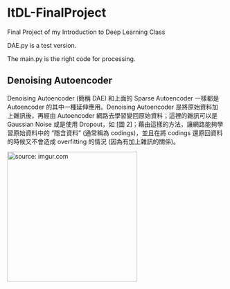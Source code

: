 # ItDL-FinalProject
Final Project of my Introduction to Deep Learning Class

DAE.py is a test version.

The main.py is the right code for processing.

## Denoising Autoencoder

Denoising Autoencoder (簡稱 DAE) 和上面的 Sparse Autoencoder 一樣都是 Autoencoder 的其中一種延伸應用。Denoising Autoencoder 是將原始資料加
上雜訊後，再經由 Autoencoder 網路去學習變回原始資料；這裡的雜訊可以是 Gaussian Noise 或是使用 Dropout，如 [圖 2]；藉由這樣的方法，讓網路能夠學習原始資料中的 “隱含資料” (通常稱為 codings)，並且在將
codings 還原回資料的時候又不會造成 overfitting 的情況 (因為有加上雜訊的關係)。

<a href="https://imgur.com/zso7P1a"><img src="https://i.imgur.com/zso7P1a.png" width="300" title="source: imgur.com" /></a>


